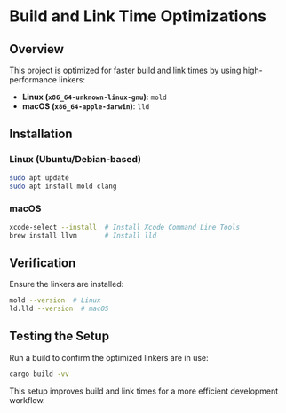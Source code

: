 # Build and Link Time Optimizations

## Overview

This project is optimized for faster build and link times by using high-performance linkers:

- **Linux (`x86_64-unknown-linux-gnu`)**: `mold`
- **macOS (`x86_64-apple-darwin`)**: `lld`

## Installation

### Linux (Ubuntu/Debian-based)

```sh
sudo apt update
sudo apt install mold clang
```

### macOS

```sh
xcode-select --install  # Install Xcode Command Line Tools
brew install llvm       # Install lld
```

## Verification

Ensure the linkers are installed:

```sh
mold --version  # Linux
ld.lld --version  # macOS
```

## Testing the Setup

Run a build to confirm the optimized linkers are in use:

```sh
cargo build -vv
```

This setup improves build and link times for a more efficient development workflow.

